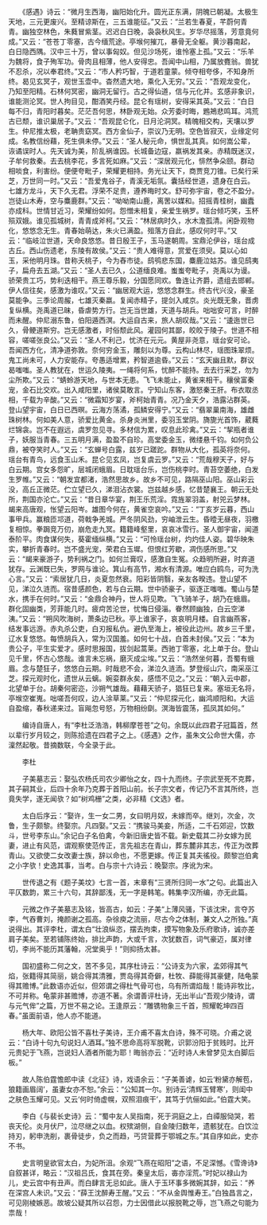 <!-- { "loadSidebar": true } -->
　　《感遇》诗云：“微月生西海，幽阳始化升。圆光正东满，阴魄已朝凝。太极生天地，三元更废兴。至精谅斯在，三五谁能征。”又云：“兰若生春夏，芊蔚何青青。幽独空林色，朱蕤冒紫茎。迟迟白日晚，袅袅秋风生。岁华尽摇落，芳意竟何成。”又云：“苍苍丁零塞，古今缅荒途。亭堠何摧兀，暴骨无全躯。黄沙暮南起，白日隐西隅。汉中三十万，曾以事匈奴。但见沙场死，谁怜塞上孤。”又云：“乐羊为魏将，食子殉军功。骨肉且相薄，他人安得忠。吾闻中山相，乃属放麑翁。兽犹不忍杀，况以奉君终。”又云：“市人矜巧智，于道若童蒙。倾夺相夸侈，不知身所终。曷见玄冥子，观世玉壶中。杳然遗大地，乘化入无穷。”又云：“吾观龙变化，乃知至阳精。石林何冥密，幽洞无留行。古之得仙道，信与元化并。玄感非象识，谁能测沦冥。世人拘目见，酣酒笑丹经。昆仑有瑶树，安得采其英。”又云：“白日每不归，青阳时暮矣。茫茫吾何思，林卧观无始。众芳委时晦，鶗鴂悲鸣耳。鸿荒古已颓，谁识巢居子。”又云：“吾观昆仑化，日月沦洞冥。精魄相交构，天壤以罗生。仲尼推太极，老聃贵窈冥。西方金仙子，崇议乃无明。空色皆寂灭，业缘定何成。名教信纷藉，死生俱未停。”又云：“圣人秘元命，惧世乱其真。如何嵩公辈，诙谲误时人。先天诚为美，阶乱祸谁因。长城备边寇，嬴祸发其亲。赤精既迷汉，子牟何救秦。去去桃李花，多言死如麻。”又云：“深居观元化，悱然争朵颐。群动相啖食，利害纷。便便夸毗子，荣耀更相持。务光让天下，商贾竞刀锥。已矣行采芝，万世同一时。”又云：“吾爱鬼谷子，青溪无垢氛。囊括经世道，遗身在白云。七雄方龙斗，天下久无君。浮荣不足贵，遵养晦时文。舒可弥宇宙，卷之不盈分。岂徒山木寿，空与麋鹿群。”又云：“呦呦南山鹿，离罟以媒和。招摇青桂树，幽蠹亦成科。世情甘近习，荣耀纷如何。怨憎未相复，亲爱生祸罗。瑶台倾巧笑，玉杯殒双娥。谁见孤城树，青青成斧柯。”又云：“林居病时久，水木澹孤清。闲卧观物化，悠悠念无生。青春始萌达，朱火已满盈。殂落方自此，感叹何时平。”又云：“临岐泣世道，天命良悠悠。昔日殷王子，玉马遂朝周。宝鼎沦伊谷，瑶台成古丘。西山伤遗老，东陵有故侯。”又云：“贵人难得意，赏爱在须臾。莫以心如玉，采他明月珠。昔称夭桃子，今为舂市徒。鸱鸮悲东国，麋鹿泣姑苏。谁见鸱夷子，扁舟去五湖。”又云：“圣人去已久，公道缅良难。蚩蚩夸毗子，尧禹以为谩。骄荣贵工巧，势利迭相干。燕王尊乐毅，分国愿同欢。鲁连让齐爵，遗组去邯郸。伊人信往矣，感激为谁叹。”又云：“幽居观大运，悠悠念群生。终古代兴没，豪圣莫能争。三季论周赧，七雄灭秦嬴。复闻赤精子，提剑入咸京。炎光既无象，晋虏复纵横。尧禹道已昧，昏虐势方行。岂无当世雄，天道与胡兵。咄咄安可言，时醉而未醒。仲尼溺东鲁，伯阳遁西溟。大运自古来，旅人胡叹哉。”又云：“逶迤世已久，骨鲠道斯穷。岂无感激者，时俗颓此风。灌园何其鄙，皎皎于陵子。世道不相容，嗟嗟张良公。”又云：“圣人不利己，忧济在元元。黄屋非尧意，瑶台安可论。吾闻西方化，清净道弥敦。奈何穷金玉，雕刻以为尊。云构山林尽，瑶图珠翠烦。鬼工尚未可，人力安能存。夸愚适增累，矜智道逾昏。”又云：“玄天幽且默，群议曷嗤嗤。圣人教犹在，世运久陵夷。一绳将何系，忧醉不能持。去去行采芝，勿为尘所欺。”又云：“蜻蛉游天地，与世本无患。飞飞未能止，黄雀来相干。穰侯富秦宠，金石比交欢。出入咸阳里，诸侯莫敢言。宁知山东客，激怒秦王肝。布衣取丞相，千载为辛酸。”又云：“微霜知岁宴，斧柯始青青。况乃金天夕，浩露沾群英。登山望宇宙，白日已西暝。云海方荡潏，孤鳞安得宁。”又云：“翡翠巢南海，雄雌珠树林。何如美人意，骄爱比黄金。杀身炎洲里，委羽玉堂阴。旖旎光首饰，葳蕤烂锦衾。岂不在遐远，虞罗忽见寻。多材信为累，叹息此珍禽。”又云：“挈瓶者谁子，妖服当青春。三五明月满，盈盈不自珍。高堂委金玉，微缕悬千钧。如何负公鼎，被夺笑时人。”又云：“玄蝉号白露，兹岁已蹉跎。群物从大化，孤英将奈何。瑶台有青鸟，远食玉山禾。昆仑见玄凤，岂复虞云罗。”又云：“荒哉穆天子，好与白云期。宫女多怨旷，层城闭蛾眉。日耽瑶台乐，岂伤桃李时。青苔空萎绝，白发生罗帷。”又云：“朝发宜都渚，浩然思故乡。故乡不可见，路隔巫山阳。巫山彩云没，高丘正微茫。伫立望已久，涕泪沾衣裳。岂兹越乡感，忆昔楚襄王。朝云无处所，荆国亦沦亡。”又云：“昔日章华宴，荆王乐荒淫。霓旌翠羽盖，射兕云梦林。朅来高唐观，怅望云阳岑。雄图今何在，黄雀空哀吟。”又云：“丁亥岁云暮，西山事甲兵。赢粮匝邛道，荷戟争羌城。严冬阴风劲，穷岫泄云生。昏曀无昼夜，羽檄复相惊。拳跼竞万仞，崩危走九冥。籍籍峰壑里，哀哀冰雪行。圣人御宇宙，闻道泰阶平。肉食谋何失，葵霍缅纵横。”又云：“可怜瑶台树，灼灼佳人姿。碧华映朱实，攀折青春时。岂不盛光宠，荣君白玉墀。但恨红芳歇，凋伤感所思。”又云：“朅来豪游子，势利祸之门。如何兰膏叹，感激自生冤。众趋明所避，时弃道犹存。云渊既已失，罗网与谁论。箕山有高节，湘水有清源。唯应白鸥鸟，可为洗心言。”又云：“索居犹几日，炎夏忽然衰。阳彩皆阴翳，亲友各暌违。登山望不见，涕泣久涟而。宿昔感颜色，若与白云期。世中骄豪子，驱逐正嗤嗤。蜀山与楚水，携手在何时。”又云：“金鼎合神丹，世人将见欺。飞飞骑羊子，胡乃在蛾眉。群化固幽类，芳菲能几时。疲疴苦沦世，忧悔日侵淄。眷然顾幽独，白云空涕洟。”又云：“朔风吹海树，萧条边已秋。亭上谁家子，哀哀明月楼。自言幽燕客，结发事远游。赤丸杀公吏，白刃报私仇。避仇至海上，被役此边州。故乡三千里，辽水复悠悠。每愤胡兵入，常为汉国羞。如何七十战，白首未封侯。”又云：“本为贵公子，平生实爱才。感时思报国，拔剑起蒿莱。西驰丁零塞，北上单于台。登山见千里，怀古心悠哉。谁言未忘祸，磨灭成尘埃。”又云：“浩然坐何暮，吾蜀有蛾眉。念与楚狂子，悠悠白云期。时哉悲不会，涕泣久涟洏。梦登绥山穴，南采巫江芝。探元观时化，遗世从云螭。婉娈群永矣，感悟不见之。”又云：“朝入云中郡，北望单于台。胡秦何密迩，沙朔气雄哉。藉藉天骄子，猖狂已复来。塞垣无名将，亭堠空崔嵬。咄嗟吾何叹，边人涂草莱。”又云：“仲尼探元化，幽鸿顺阳和。大运自盈缩，春秋递来过。盲飚忽号怒，万物相纷劘。溟海皆震荡，孤凤其如何。”

　　编诗自唐人，有“李杜泛浩浩，韩柳摩苍苍”之句。余既以此四君子冠篇首，然以辈行岁月较之，则陈拾遗在四君子之上。《感遇》之作，虽朱文公命世大儒，亦澟然起敬。昔摘数联，今全录于此。

　　李杜

　　子美墓志云：娶弘农杨氏司农少卿怡之女，四十九而终。子宗武至死不克葬，其子嗣其业，后四十余年乃克葬于首阳山前。长子宗文者，传记乃不言其所终，岂竟失学，遂无闻欤？如“树鸡栅”之类，必非精《文选》者。

　　太白后序云：“娶许，生一女二男，女曰明月奴，未嫁而卒。继刘，次金，次鲁，生子颇黎。终娶宗。凡四娶。”又云：“携骏马美妾，所适，二千石郊迎，饮数斗，世号李东山。”余记白子名伯禽，今新旧唐史皆不载。新史载其二孙女嫁为民妻，进止有风范，谓观察使范传正，言先祖志在青山，葬东麓非其志，传正为改葬青山。又欲使二女改妻士族，辞以命也，不愿更嫁。传正复其夫徭役。颇黎岂伯禽之小字欤！史逸其事，当考。白与宗十六诗云：晚娶宗。序讹为宋。

　　世传退之有《题子美坟》七言一首，末章有“三贤所归同一水”之句。此篇出入平仄数韵，累三十六句，其辞鄙浅，无一字是韩笔。韩集李汉所编，亦无此篇。

　　元微之作子美墓志及铭，皆高古，如云：子美“上薄风骚，下该沈宋，言夺苏李，气吞曹刘，掩颜谢之孤高。杂徐庾之流丽，尽古今之体制，兼文人之所独。”真说得出。其评李杜，谓太白“壮浪纵恣，摆去拘束，摸写物象及乐府歌诗，诚亦差肩子美矣。至若铺陈终始，排比声韵，大或千言，次犹数百，词气豪迈，属对律切，李尚不能历其藩翰，况堂奥乎！”则抑扬太甚。

　　国初盛称二何之文，苦不多见，其序杜诗云：“公诗支为六家，孟郊得其气焰，张籍得其简丽，姚合得其清雅，贾岛得其奇僻，杜牧、薛能得其豪健，陆龟蒙得其赡博。”此数语亦近似，但郊谓之得杜气骨可也，乌有所谓焰哉！能诗非牧比，不可并称。龟蒙非甚赡博，亦道不著。余谓善评杜诗，无出半山“吾观少陵诗，谓与元气侔”之篇，万世不易之论。王逢原云：“雕镌物象三千首，照耀乾坤四百春。”虽面前语，他人亦不能道。

　　杨大年、欧阳公皆不喜杜子美诗，王介甫不喜太白诗，殊不可晓。介甫之说云：“白诗十句九句说妇人酒耳。”独不思命高将军脱靴，识郭汾阳于贫贱时。比开元贵妃于飞燕，岂说妇人酒者所能为耶！晦翁亦云：“近时诗人未曾梦见太白脚后板。”

　　故人陈伯霆憺郎中读《北征》诗，戏语余云：“子美善谑，如云‘粉黛亦解苞，狼籍画眉阔’，虽妻女亦不恕。”余云：“公知其一尔。别诗云‘清辉玉臂寒’，则闺中之肤色玉耀可见。又云‘何时倚虚幌，双照泪痕干’，其笃于伉俪如此。”伯霆大笑。

　　李白《与裴长史诗》云：“蜀中友人吴指南，死于洞庭之上，白禫服恸哭，若丧天伦。炎月伏尸，泣尽继之以血。权殡湖侧，自金陵归数年，遗骸犹在。白饮泣持刃，躬申洗削，裹骨徒步，负之而趋，丐贷营葬于鄂城之东。”其自序如此，史亦不书。

　　史言明皇欲官太白，为妃所沮。余观“飞燕在昭阳”之语，不足深憾。《雪谗诗》自叙甚详，略云：“汉祖吕氏，食其在旁。秦皇太后，毐亦淫荒。”时妃以禄山为儿，史云宫中有丑声。而白肆言无忌如此。唐人于玉环事多微婉其辞，如云：“养在深宫人未识。”又云：“薛王沈醉寿王醒。”又云：“不从金舆惟寿王。”白独昌言之，可见刚棱嫉恶。故坡公疑其所以召怨，力士因借此以报脱靴之辱，岂飞燕之句能为祟哉！

